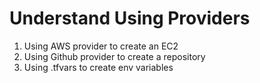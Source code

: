 # Understand Using Providers

1. Using AWS provider to create an EC2
2. Using Github provider to create a repository
3. Using .tfvars to create env variables
